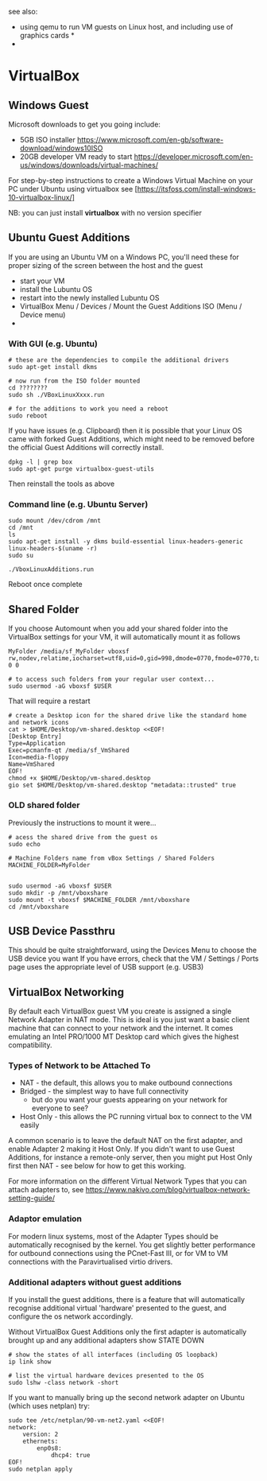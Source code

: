 
see also:

* using qemu to run VM guests on Linux host, and including use of graphics cards
    * 
* 

# VirtualBox

## Windows Guest

Microsoft downloads to get you going include:

* 5GB ISO installer https://www.microsoft.com/en-gb/software-download/windows10ISO
* 20GB developer VM ready to start https://developer.microsoft.com/en-us/windows/downloads/virtual-machines/

For step-by-step instructions to create a Windows Virtual Machine on your PC under Ubuntu using virtualbox see [https://itsfoss.com/install-windows-10-virtualbox-linux/] 

NB: you can just install **virtualbox** with no version specifier


## Ubuntu Guest Additions

If you are using an Ubuntu VM on a Windows PC, 
you'll need these for proper sizing of the screen between the host and the guest

* start your VM
* install the Lubuntu OS
* restart into the newly installed Lubuntu OS
* VirtualBox Menu / Devices / Mount the Guest Additions ISO (Menu / Device menu)
* 

### With GUI (e.g. Ubuntu)

```
# these are the dependencies to compile the additional drivers
sudo apt-get install dkms

# now run from the ISO folder mounted 
cd ????????
sudo sh ./VBoxLinuxXxxx.run

# for the additions to work you need a reboot
sudo reboot
```

If you have issues (e.g. Clipboard) then it is possible that your Linux OS came with forked Guest Additions, which might need to be removed before the official Guest Additions will correctly install.

```
dpkg -l | grep box
sudo apt-get purge virtualbox-guest-utils
```

Then reinstall the tools as above

### Command line (e.g. Ubuntu Server)

```
sudo mount /dev/cdrom /mnt
cd /mnt
ls
sudo apt-get install -y dkms build-essential linux-headers-generic linux-headers-$(uname -r)
sudo su

./VboxLinuxAdditions.run

```

Reboot once complete

## Shared Folder

If you choose Automount when you add your shared folder 
into the VirtualBox settings for your VM, 
it will automatically mount it as follows

```
MyFolder /media/sf_MyFolder vboxsf rw,nodev,relatime,iocharset=utf8,uid=0,gid=998,dmode=0770,fmode=0770,tag=VBoxAutomounter 0 0
```

```
# to access such folders from your regular user context...
sudo usermod -aG vboxsf $USER
```

That will require a restart

```
# create a Desktop icon for the shared drive like the standard home and network icons
cat > $HOME/Desktop/vm-shared.desktop <<EOF!
[Desktop Entry]
Type=Application
Exec=pcmanfm-qt /media/sf_VmShared
Icon=media-floppy
Name=VmShared
EOF!
chmod +x $HOME/Desktop/vm-shared.desktop
gio set $HOME/Desktop/vm-shared.desktop "metadata::trusted" true
```


### OLD shared folder

Previously the instructions to mount it were...

```
# acess the shared drive from the guest os 
sudo echo

# Machine Folders name from vBox Settings / Shared Folders
MACHINE_FOLDER=MyFolder


sudo usermod -aG vboxsf $USER
sudo mkdir -p /mnt/vboxshare
sudo mount -t vboxsf $MACHINE_FOLDER /mnt/vboxshare
cd /mnt/vboxshare
```


## USB Device Passthru

This should be quite straightforward, using the Devices Menu to choose the USB device you want
If you have errors, check that the VM / Settings / Ports page uses the appropriate level of
USB support (e.g. USB3)


## VirtualBox Networking

By default each VirtualBox guest VM you create is assigned 
a single Network Adapter in NAT mode. 
This is ideal is you just want a basic client machine 
that can connect to your network and the internet. 
It comes emulating an Intel PRO/1000 MT Desktop card 
which gives the highest compatibility.

### Types of Network to be Attached To

* NAT - the default, this allows you to make outbound connections
* Bridged - the simplest way to have full connectivity
	* but do you want your guests appearing on your network for everyone to see?
* Host Only - this allows the PC running virtual box to connect to the VM easily

A common scenario is to leave the default NAT on the first adapter, 
and enable Adapter 2 making it Host Only. If you didn't want to use 
Guest Additions, for instance a remote-only server, then you might put Host Only first then NAT - see below for how to get this working. 

For more information on the different Virtual Network Types
that you can attach adapters to, see 
https://www.nakivo.com/blog/virtualbox-network-setting-guide/

### Adaptor emulation

For modern linux systems, most of the Adapter Types 
should be automatically recognised by the kernel. 
You get slightly better performance for outbound connections 
using the PCnet-Fast III, or for VM to VM connections with 
the Paravirtualised virtio drivers.

### Additional adapters without guest additions

If you install the guest additions, there is a feature that 
will automatically recognise additional virtual 'hardware' 
presented to the guest, and configure the os network accordingly.

Without VirtualBox Guest Additions only the first adapter is automatically brought up
and any additional adapters show STATE DOWN

```
# show the states of all interfaces (including OS loopback)
ip link show

# list the virtual hardware devices presented to the OS
sudo lshw -class network -short
```

If you want to manually bring up the second network adapter
on Ubuntu (which uses netplan) try:

```
sudo tee /etc/netplan/90-vm-net2.yaml <<EOF!
network:
    version: 2
    ethernets:
        enp0s8:
            dhcp4: true
EOF!
sudo netplan apply
```
